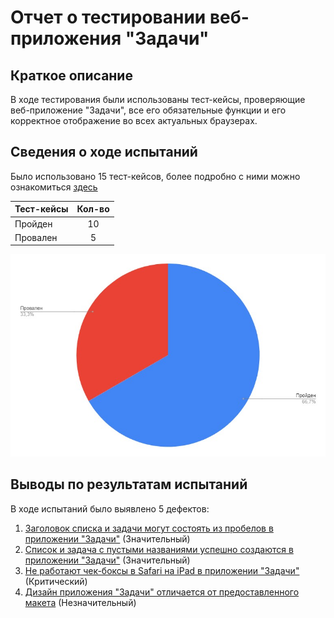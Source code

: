 # Отчет о тестировании веб-приложения "Задачи"

## Краткое описание

В ходе тестирования были использованы тест-кейсы, проверяющие веб-приложение "Задачи", все его обязательные функции и его корректное отображение во всех актуальных браузерах.

## Сведения о ходе испытаний

Было использовано 15 тест-кейсов, более подробно с ними можно ознакомиться [здесь](https://docs.google.com/spreadsheets/d/14EFp84foXETj3VxSWDNRqUi-T1rzHnM2OWZ41u5K-58/edit?usp=sharing)

| Тест-кейсы    | Кол-во    |       
| ------------- |:---------:|
| Пройден    | 10   |  |
| Провален   | 5    |  |

![график](https://github.com/Alex-nikiforova/Project-for-Oblako-group/blob/main/graph.jpg)


## Выводы по результатам испытаний

В ходе испытаний было выявлено 5 дефектов:

1. [Заголовок списка и задачи могут состоять из пробелов в приложении "Задачи"](https://github.com/Alex-nikiforova/Project-for-Oblako-group/issues/1) (Значительный)
2. [Список и задача с пустыми названиями успешно создаются в приложении "Задачи"](https://github.com/Alex-nikiforova/Project-for-Oblako-group/issues/2) (Значительный)
3. [Не работают чек-боксы в Safari на iPad в приложении "Задачи"](https://github.com/Alex-nikiforova/Project-for-Oblako-group/issues/3) (Критический)
4. [Дизайн приложения "Задачи" отличается от предоставленного макета](https://github.com/Alex-nikiforova/Project-for-Oblako-group/issues/4) (Незначительный)
